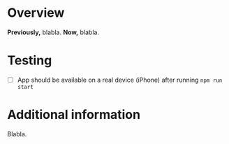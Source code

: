 # Overview

**Previously,** blabla.
**Now,** blabla.

# Testing

- [ ] App should be available on a real device (iPhone) after running `npm run start`

# Additional information

Blabla.
